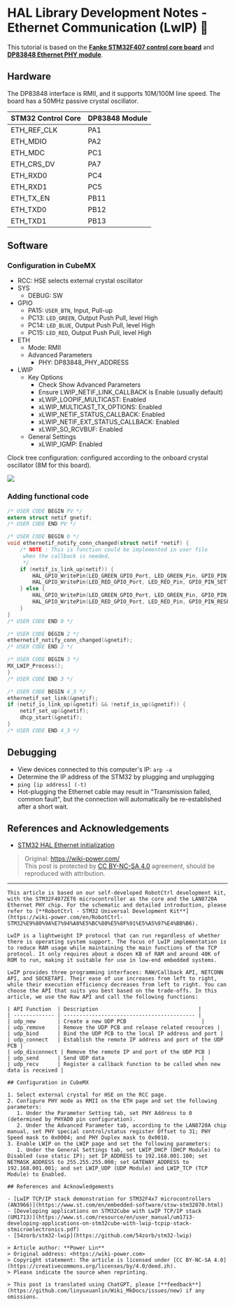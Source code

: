 # HAL Library Development Notes - Ethernet Communication (LwIP) 🚧

This tutorial is based on the [**Fanke STM32F407 control core board**](https://item.taobao.com/item.htm?spm=a230r.1.14.16.57314534365ZlN&id=569068950037&ns=1&abbucket=4#detail) and [**DP83848 Ethernet PHY module**](https://item.taobao.com/item.htm?spm=a230r.1.14.1.38df5bd3YTS6rE&id=12873819988&ns=1&abbucket=4#detail).

## Hardware

The DP83848 interface is RMII, and it supports 10M/100M line speed. The board has a 50MHz passive crystal oscillator.

| STM32 Control Core | DP83848 Module |
| ------------------ | -------------- |
| ETH_REF_CLK        | PA1            |
| ETH_MDIO           | PA2            |
| ETH_MDC            | PC1            |
| ETH_CRS_DV         | PA7            |
| ETH_RXD0           | PC4            |
| ETH_RXD1           | PC5            |
| ETH_TX_EN          | PB11           |
| ETH_TXD0           | PB12           |
| ETH_TXD1           | PB13           |

## Software

### Configuration in CubeMX

- RCC: HSE selects external crystal oscillator
- SYS
  - DEBUG: SW
- GPIO
  - PA15: `USER_BTN`, Input, Pull-up
  - PC13: `LED_GREEN`, Output Push Pull, level High
  - PC14: `LED_BLUE`, Output Push Pull, level High
  - PC15: `LED_RED`, Output Push Pull, level High
- ETH
  - Mode: RMII
  - Advanced Parameters
    - PHY: DP83848_PHY_ADDRESS
- LWIP
  - Key Options
    - Check Show Advanced Parameters
    - Ensure LWIP_NETIF_LINK_CALLBACK is Enable (usually default)
    - xLWIP_LOOPIF_MULTICAST: Enabled
    - xLWIP_MULTICAST_TX_OPTIONS: Enabled
    - xLWIP_NETIF_STATUS_CALLBACK: Enabled
    - xLWIP_NETIF_EXT_STATUS_CALLBACK: Enabled
    - xLWIP_SO_RCVBUF: Enabled
  - General Settings
    - xLWIP_IGMP: Enabled

Clock tree configuration: configured according to the onboard crystal oscillator (8M for this board).

![](https://img.wiki-power.com/d/wiki-media/img/20220702145310.png)

### Adding functional code

```c title="main.c"
/* USER CODE BEGIN PV */
extern struct netif gnetif;
/* USER CODE END PV */

/* USER CODE BEGIN 0 */
void ethernetif_notify_conn_changed(struct netif *netif) {
	/* NOTE : This is function could be implemented in user file
	 when the callback is needed,
	 */
	if (netif_is_link_up(netif)) {
		HAL_GPIO_WritePin(LED_GREEN_GPIO_Port, LED_GREEN_Pin, GPIO_PIN_RESET);
		HAL_GPIO_WritePin(LED_RED_GPIO_Port, LED_RED_Pin, GPIO_PIN_SET);
	} else {
		HAL_GPIO_WritePin(LED_GREEN_GPIO_Port, LED_GREEN_Pin, GPIO_PIN_SET);
		HAL_GPIO_WritePin(LED_RED_GPIO_Port, LED_RED_Pin, GPIO_PIN_RESET);
	}
}
/* USER CODE END 0 */

/* USER CODE BEGIN 2 */
ethernetif_notify_conn_changed(&gnetif);
/* USER CODE END 2 */

/* USER CODE BEGIN 3 */
MX_LWIP_Process();
}
/* USER CODE END 3 */
```

```c title="lwip.c"
/* USER CODE BEGIN 4_3 */
ethernetif_set_link(&gnetif);
if (netif_is_link_up(&gnetif) && !netif_is_up(&gnetif)) {
	netif_set_up(&gnetif);
	dhcp_start(&gnetif);
}
/* USER CODE END 4_3 */
```

## Debugging

- View devices connected to this computer's IP: `arp -a`
- Determine the IP address of the STM32 by plugging and unplugging
- `ping [ip address] (-t)`
- Hot-plugging the Ethernet cable may result in "Transmission failed, common fault", but the connection will automatically be re-established after a short wait.

## References and Acknowledgements

- [STM32 HAL Ethernet initialization](https://blog.naver.com/eziya76/221852430347)

> Original: <https://wiki-power.com/>  
> This post is protected by [CC BY-NC-SA 4.0](https://creativecommons.org/licenses/by/4.0/deed.en) agreement, should be reproduced with attribution.

---

```
This article is based on our self-developed RobotCtrl development kit, with the STM32F407ZET6 microcontroller as the core and the LAN8720A Ethernet PHY chip. For the schematic and detailed introduction, please refer to [**RobotCtrl - STM32 Universal Development Kit**](https://wiki-power.com/en/RobotCtrl-STM32%E9%80%9A%E7%94%A8%E5%BC%80%E5%8F%91%E5%A5%97%E4%BB%B6).

LwIP is a lightweight IP protocol that can run regardless of whether there is operating system support. The focus of LwIP implementation is to reduce RAM usage while maintaining the main functions of the TCP protocol. It only requires about a dozen KB of RAM and around 40K of ROM to run, making it suitable for use in low-end embedded systems.

LwIP provides three programming interfaces: RAW/Callback API, NETCONN API, and SOCKETAPI. Their ease of use increases from left to right, while their execution efficiency decreases from left to right. You can choose the API that suits you best based on the trade-offs. In this article, we use the Raw API and call the following functions:

| API Function  | Description                                |
| ------------- | ------------------------------------------ |
| udp_new       | Create a new UDP PCB                        |
| udp_remove    | Remove the UDP PCB and release related resources |
| udp_bind      | Bind the UDP PCB to the local IP address and port |
| udp_connect   | Establish the remote IP address and port of the UDP PCB |
| udp_disconnect | Remove the remote IP and port of the UDP PCB |
| udp_send      | Send UDP data                               |
| udp_recv      | Register a callback function to be called when new data is received |

## Configuration in CubeMX

1. Select external crystal for HSE on the RCC page.
2. Configure PHY mode as RMII on the ETH page and set the following parameters:
   1. Under the Parameter Setting tab, set PHY Address to 0 (determined by PHYAD0 pin configuration).
   2. Under the Advanced Parameter tab, according to the LAN8720A chip manual, set PHY special control/status register Offset to 31; PHY Speed mask to 0x0004; and PHY Duplex mask to 0x0010.
3. Enable LWIP on the LWIP page and set the following parameters:
   1. Under the General Settings tab, set LWIP_DHCP (DHCP Module) to Disabled (use static IP); set IP_ADDRESS to 192.168.001.100; set NETMASK_ADDRESS to 255.255.255.000; set GATEWAY_ADDRESS to 192.168.001.001; and set LWIP_UDP (UDP Module) and LWIP_TCP (TCP Module) to Enabled.

## References and Acknowledgements

- [LwIP TCP/IP stack demonstration for STM32F4x7 microcontrollers (AN3966)](https://www.st.com/en/embedded-software/stsw-stm32070.html)
- [Developing applications on STM32Cube with LwIP TCP/IP stack (UM1713)](https://www.st.com/resource/en/user_manual/um1713-developing-applications-on-stm32cube-with-lwip-tcpip-stack-stmicroelectronics.pdf)
- [54zorb/stm32-lwip](https://github.com/54zorb/stm32-lwip)

> Article author: **Power Lin**
> Original address: <https://wiki-power.com>
> Copyright statement: The article is licensed under [CC BY-NC-SA 4.0](https://creativecommons.org/licenses/by/4.0/deed.zh).
> Please indicate the source when reprinting.

> This post is translated using ChatGPT, please [**feedback**](https://github.com/linyuxuanlin/Wiki_MkDocs/issues/new) if any omissions.
```
